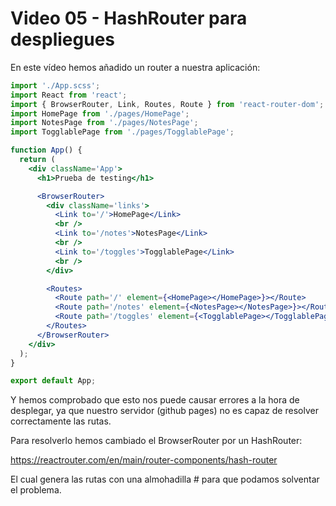 # Video 05 - HashRouter para despliegues

En este vídeo hemos añadido un router a nuestra aplicación:

```jsx
import './App.scss';
import React from 'react';
import { BrowserRouter, Link, Routes, Route } from 'react-router-dom';
import HomePage from './pages/HomePage';
import NotesPage from './pages/NotesPage';
import TogglablePage from './pages/TogglablePage';

function App() {
  return (
    <div className='App'>
      <h1>Prueba de testing</h1>

      <BrowserRouter>
        <div className='links'>
          <Link to='/'>HomePage</Link>
          <br />
          <Link to='/notes'>NotesPage</Link>
          <br />
          <Link to='/toggles'>TogglablePage</Link>
          <br />
        </div>

        <Routes>
          <Route path='/' element={<HomePage></HomePage>}></Route>
          <Route path='/notes' element={<NotesPage></NotesPage>}></Route>
          <Route path='/toggles' element={<TogglablePage></TogglablePage>}></Route>
        </Routes>
      </BrowserRouter>
    </div>
  );
}

export default App;
```

Y hemos comprobado que esto nos puede causar errores a la hora de desplegar, ya que nuestro servidor (github pages) no es capaz de resolver correctamente las rutas.

Para resolverlo hemos cambiado el BrowserRouter por un HashRouter:

<https://reactrouter.com/en/main/router-components/hash-router>

El cual genera las rutas con una almohadilla # para que podamos solventar el problema.

